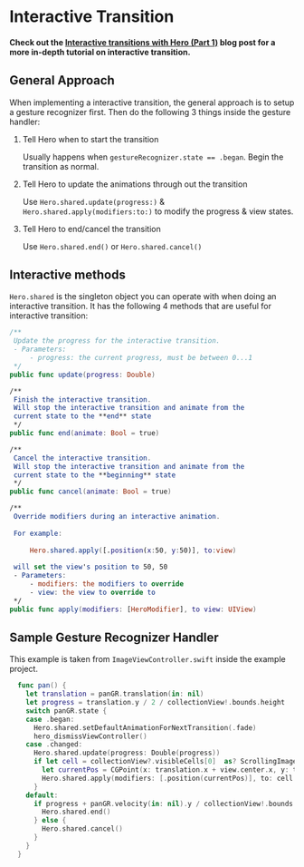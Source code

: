 # Interactive Transition

#### Check out the [Interactive transitions with Hero (Part 1)](http://lkzhao.com/2017/02/05/hero-interactive-transition.html) blog post for a more in-depth tutorial on interactive transition.


## General Approach

When implementing a interactive transition, the general approach is to setup a gesture recognizer first. Then do the following 3 things inside the gesture handler:

1. Tell Hero when to start the transition

    Usually happens when `gestureRecognizer.state == .began`. Begin the transition as normal.

2. Tell Hero to update the animations through out the transition

    Use `Hero.shared.update(progress:)` & `Hero.shared.apply(modifiers:to:)` to modify the progress & view states.

3. Tell Hero to end/cancel the transition

    Use `Hero.shared.end()` or `Hero.shared.cancel()`


## Interactive methods

`Hero.shared` is the singleton object you can operate with when doing an interactive transition. It has the following 4 methods that are useful for interactive transition:

```swift
/**
 Update the progress for the interactive transition.
 - Parameters:
     - progress: the current progress, must be between 0...1
 */
public func update(progress: Double) 

/**
 Finish the interactive transition.
 Will stop the interactive transition and animate from the
 current state to the **end** state
 */
public func end(animate: Bool = true)

/**
 Cancel the interactive transition.
 Will stop the interactive transition and animate from the 
 current state to the **beginning** state
 */
public func cancel(animate: Bool = true)

/**
 Override modifiers during an interactive animation.
 
 For example:
 
     Hero.shared.apply([.position(x:50, y:50)], to:view)
 
 will set the view's position to 50, 50
 - Parameters:
     - modifiers: the modifiers to override
     - view: the view to override to
 */
public func apply(modifiers: [HeroModifier], to view: UIView)
```

## Sample Gesture Recognizer Handler

This example is taken from `ImageViewController.swift` inside the example project.

```swift
  func pan() {
    let translation = panGR.translation(in: nil)
    let progress = translation.y / 2 / collectionView!.bounds.height
    switch panGR.state {
    case .began:
      Hero.shared.setDefaultAnimationForNextTransition(.fade)
      hero_dismissViewController()
    case .changed:
      Hero.shared.update(progress: Double(progress))
      if let cell = collectionView?.visibleCells[0]  as? ScrollingImageCell {
        let currentPos = CGPoint(x: translation.x + view.center.x, y: translation.y + view.center.y)
        Hero.shared.apply(modifiers: [.position(currentPos)], to: cell.imageView)
      }
    default:
      if progress + panGR.velocity(in: nil).y / collectionView!.bounds.height > 0.3 {
        Hero.shared.end()
      } else {
        Hero.shared.cancel()
      }
    }
  }
```

